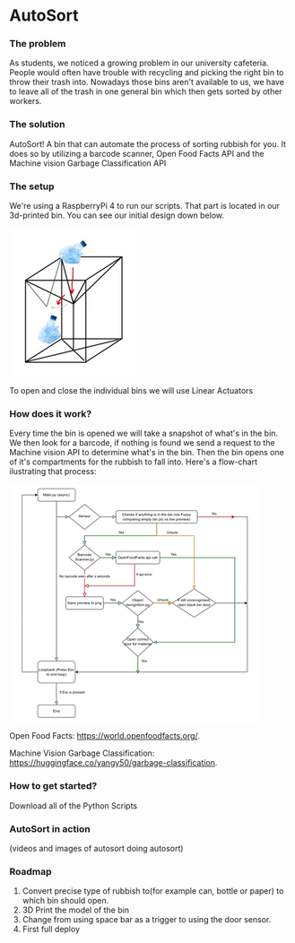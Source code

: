 # AutoSort

### The problem

As students, we noticed a growing problem in our university cafeteria. People would often have trouble with recycling and picking the right bin to throw their trash into. Nowadays those bins aren't available to us, we have to leave all of the trash in one general bin which then gets sorted by other workers. 

### The solution

AutoSort! A bin that can automate the process of sorting rubbish for you. It does so by utilizing a barcode scanner, Open Food Facts API and the Machine vision Garbage Classification API

### The setup

We're using a RaspberryPi 4 to run our scripts. That part is located in our 3d-printed bin. You can see our initial design down below.

![alt text](./readme-images/bin-sketch.jpg)

To open and close the individual bins we will use Linear Actuators



### How does it work?

Every time the bin is opened we will take a snapshot of what's in the bin. We then look for a barcode, if nothing is found we send a request to the Machine vision API to determine what's in the bin. Then the bin opens one of it's compartments for the rubbish to fall into. Here's a flow-chart ilustrating that process:

![alt text](./readme-images/code-graph.png)

Open Food Facts: https://world.openfoodfacts.org/.

Machine Vision Garbage Classification: https://huggingface.co/yangy50/garbage-classification.




### How to get started?

Download all of the Python Scripts

### AutoSort in action

(videos and images of autosort doing autosort)

### Roadmap

1. Convert precise type of rubbish to(for example can, bottle or paper) to which bin should open.
2. 3D Print the model of the bin
3. Change from using space bar as a trigger to using the door sensor.
4. First full deploy 
